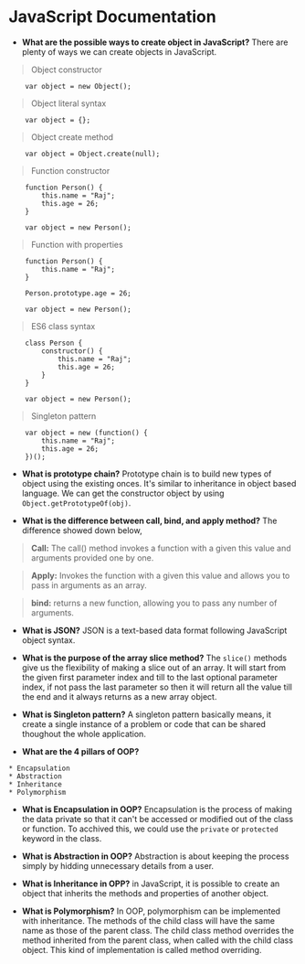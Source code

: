# **JavaScript Documentation**

* **What are the possible ways to create object in JavaScript?** There are plenty of ways we can create objects in JavaScript.

> Object constructor

```
    var object = new Object();
```

> Object literal syntax

```
    var object = {};
```

> Object create method

```
    var object = Object.create(null);
```

> Function constructor

```
    function Person() {
        this.name = "Raj";
        this.age = 26;
    }

    var object = new Person();
```

> Function with properties

```
    function Person() {
        this.name = "Raj";
    }

    Person.prototype.age = 26;

    var object = new Person();
```

> ES6 class syntax

```
    class Person {
        constructor() {
            this.name = "Raj";
            this.age = 26;
        }
    }

    var object = new Person();
```

> Singleton pattern

```
    var object = new (function() {
        this.name = "Raj";
        this.age = 26;
    })();
```

* **What is prototype chain?** Prototype chain is to build new types of object using the existing onces. It's similar to inheritance in object based language. We can get the constructor object by using ```Object.getPrototypeOf(obj)```.

* **What is the difference between call, bind, and apply method?** The difference showed down below,

> **Call:** The call() method invokes a function with a given this value and arguments provided one by one.

> **Apply:** Invokes the function with a given this value and allows you to pass in arguments as an array.

> **bind:** returns a new function, allowing you to pass any number of arguments.

* **What is JSON?** JSON is a text-based data format following JavaScript object syntax.

* **What is the purpose of the array slice method?** The ```slice()``` methods give us the flexibility of making a slice out of an array. It will start from the given first parameter index and till to the last optional parameter index, if not pass the last parameter so then it will return all the value till the end and it always returns as a new array object.

* **What is Singleton pattern?** A singleton pattern basically means, it create a single instance of a problem or code that can be shared thoughout the whole application.

* **What are the 4 pillars of OOP?**

```text
* Encapsulation
* Abstraction
* Inheritance
* Polymorphism
```

* **What is Encapsulation in OOP?** Encapsulation is the process of making the data private so that it can't be accessed or modified out of the class or function. To acchived this, we could use the `private` or `protected` keyword in the class.

* **What is Abstraction in OOP?** Abstraction is about keeping the process simply by hidding unnecessary details from a user.

* **What is Inheritance in OPP?** in JavaScript, it is possible to create an object that inherits the methods and properties of another object.

* **What is Polymorphism?** In OOP, polymorphism can be implemented with inheritance. The methods of the child class will have the same name as those of the parent class. The child class method overrides the method inherited from the parent class, when called with the child class object. This kind of implementation is called method overriding.
